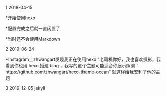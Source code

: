 1 2018-04-15 

*开始使用hexo

*配置完成之后就一直闲置了

*当时还不会使用Markdown

2 2019-06-24 

*Instagram上zhwangart发现我正在使用hexo “老司机你好，我也喜欢摄影，我看到你也用 hexo 搭建 blog ，我写的这个主题可能适合你展示照骗： https://github.com/zhwangart/hexo-theme-ocean” 就这样给我安利了他的主题

3 2019-12-05 jekyll

